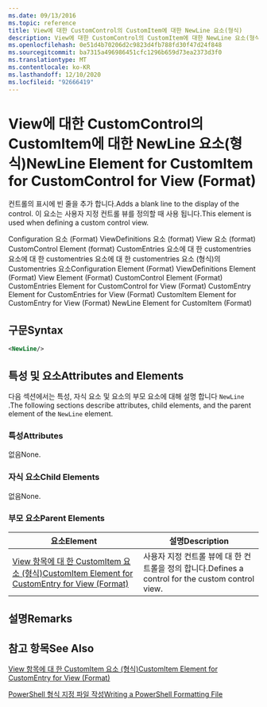 ```yaml
---
ms.date: 09/13/2016
ms.topic: reference
title: View에 대한 CustomControl의 CustomItem에 대한 NewLine 요소(형식)
description: View에 대한 CustomControl의 CustomItem에 대한 NewLine 요소(형식)
ms.openlocfilehash: 0e51d4b70206d2c9823d4fb788fd30f47d24f848
ms.sourcegitcommit: ba7315a496986451cfc1296b659d73ea2373d3f0
ms.translationtype: MT
ms.contentlocale: ko-KR
ms.lasthandoff: 12/10/2020
ms.locfileid: "92666419"
---
```

# <a name="newline-element-for-customitem-for-customcontrol-for-view-format"></a><span data-ttu-id="a8c43-103">View에 대한 CustomControl의 CustomItem에 대한 NewLine 요소(형식)</span><span class="sxs-lookup"><span data-stu-id="a8c43-103">NewLine Element for CustomItem for CustomControl for View (Format)</span></span>

<span data-ttu-id="a8c43-104">컨트롤의 표시에 빈 줄을 추가 합니다.</span><span class="sxs-lookup"><span data-stu-id="a8c43-104">Adds a blank line to the display of the control.</span></span> <span data-ttu-id="a8c43-105">이 요소는 사용자 지정 컨트롤 뷰를 정의할 때 사용 됩니다.</span><span class="sxs-lookup"><span data-stu-id="a8c43-105">This element is used when defining a custom control view.</span></span>

<span data-ttu-id="a8c43-106">Configuration 요소 (Format) ViewDefinitions 요소 (format) View 요소 (format) CustomControl Element (format) CustomEntries 요소에 대 한 customentries 요소에 대 한 customentries 요소에 대 한 customentries 요소 (형식)의 Customentries 요소</span><span class="sxs-lookup"><span data-stu-id="a8c43-106">Configuration Element (Format) ViewDefinitions Element (Format) View Element (Format) CustomControl Element (Format) CustomEntries Element for CustomControl for View (Format) CustomEntry Element for CustomEntries for View (Format) CustomItem Element for CustomEntry for View (Format) NewLine Element for CustomItem (Format)</span></span>

## <a name="syntax"></a><span data-ttu-id="a8c43-107">구문</span><span class="sxs-lookup"><span data-stu-id="a8c43-107">Syntax</span></span>

```xml
<NewLine/>
```

## <a name="attributes-and-elements"></a><span data-ttu-id="a8c43-108">특성 및 요소</span><span class="sxs-lookup"><span data-stu-id="a8c43-108">Attributes and Elements</span></span>

<span data-ttu-id="a8c43-109">다음 섹션에서는 특성, 자식 요소 및 요소의 부모 요소에 대해 설명 합니다 `NewLine` .</span><span class="sxs-lookup"><span data-stu-id="a8c43-109">The following sections describe attributes, child elements, and the parent element of the `NewLine` element.</span></span>

### <a name="attributes"></a><span data-ttu-id="a8c43-110">특성</span><span class="sxs-lookup"><span data-stu-id="a8c43-110">Attributes</span></span>

<span data-ttu-id="a8c43-111">없음</span><span class="sxs-lookup"><span data-stu-id="a8c43-111">None.</span></span>

### <a name="child-elements"></a><span data-ttu-id="a8c43-112">자식 요소</span><span class="sxs-lookup"><span data-stu-id="a8c43-112">Child Elements</span></span>

<span data-ttu-id="a8c43-113">없음</span><span class="sxs-lookup"><span data-stu-id="a8c43-113">None.</span></span>

### <a name="parent-elements"></a><span data-ttu-id="a8c43-114">부모 요소</span><span class="sxs-lookup"><span data-stu-id="a8c43-114">Parent Elements</span></span>

|<span data-ttu-id="a8c43-115">요소</span><span class="sxs-lookup"><span data-stu-id="a8c43-115">Element</span></span>|<span data-ttu-id="a8c43-116">설명</span><span class="sxs-lookup"><span data-stu-id="a8c43-116">Description</span></span>|
|-------------|-----------------|
|[<span data-ttu-id="a8c43-117">View 항목에 대 한 CustomItem 요소 (형식)</span><span class="sxs-lookup"><span data-stu-id="a8c43-117">CustomItem Element for CustomEntry for View (Format)</span></span>](./customitem-element-for-customentry-for-customcontrol-for-view-format.md)|<span data-ttu-id="a8c43-118">사용자 지정 컨트롤 뷰에 대 한 컨트롤을 정의 합니다.</span><span class="sxs-lookup"><span data-stu-id="a8c43-118">Defines a control for the custom control view.</span></span>|

## <a name="remarks"></a><span data-ttu-id="a8c43-119">설명</span><span class="sxs-lookup"><span data-stu-id="a8c43-119">Remarks</span></span>

## <a name="see-also"></a><span data-ttu-id="a8c43-120">참고 항목</span><span class="sxs-lookup"><span data-stu-id="a8c43-120">See Also</span></span>

[<span data-ttu-id="a8c43-121">View 항목에 대 한 CustomItem 요소 (형식)</span><span class="sxs-lookup"><span data-stu-id="a8c43-121">CustomItem Element for CustomEntry for View (Format)</span></span>](./customitem-element-for-customentry-for-customcontrol-for-view-format.md)

[<span data-ttu-id="a8c43-122">PowerShell 형식 지정 파일 작성</span><span class="sxs-lookup"><span data-stu-id="a8c43-122">Writing a PowerShell Formatting File</span></span>](./writing-a-powershell-formatting-file.md)
